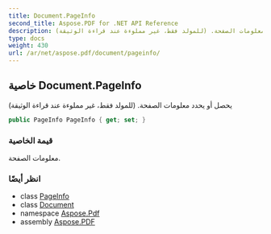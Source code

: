 ```yaml
---
title: Document.PageInfo
second_title: Aspose.PDF for .NET API Reference
description: خاصية الوثيقة. يحصل أو يحدد معلومات الصفحة. (للمولد فقط، غير مملوءة عند قراءة الوثيقة)
type: docs
weight: 430
url: /ar/net/aspose.pdf/document/pageinfo/
---
```

## خاصية Document.PageInfo

يحصل أو يحدد معلومات الصفحة. (للمولد فقط، غير مملوءة عند قراءة الوثيقة)

```csharp
public PageInfo PageInfo { get; set; }
```

### قيمة الخاصية

معلومات الصفحة.

### انظر أيضًا

* class [PageInfo](../../pageinfo/)
* class [Document](../)
* namespace [Aspose.Pdf](../../../aspose.pdf/)
* assembly [Aspose.PDF](../../../)